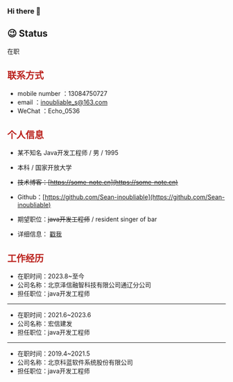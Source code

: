 ### Hi there 👋

<!--
**Sean-inoubliable/Sean-inoubliable** is a ✨ _special_ ✨ repository because its `README.md` (this file) appears on your GitHub profile.

Here are some ideas to get you started:

- 🔭 I’m currently working on ...
- 🌱 I’m currently learning ...
- 👯 I’m looking to collaborate on ...
- 🤔 I’m looking for help with ...
- 💬 Ask me about ...
- 📫 How to reach me: ...
- 😄 Pronouns: ...
- ⚡ Fun fact: ...
-->

## 😉 Status
在职


## **<span style="color:#ba211c">联系方式</span>**

- mobile number ：13084750727
- email ：inoubliable_s@163.com
- WeChat ：Echo_0536


## **<span style="color:#ba211c">个人信息</span>**

*  某不知名 Java开发工程师 / 男 / 1995
*  本科 / 国家开放大学
*  ~~技术博客：[https://some-note.cn](https://some-note.cn)~~
*  Github：[https://github.com/Sean-inoubliable](https://github.com/Sean-inoubliable)

*  期望职位：~~java开发工程师~~ / resident singer of bar
*  详细信息： [戳我](https://github.com/Sean-inoubliable/CV/blob/master/README.md)


## **<span style="color:#ba211c">工作经历</span>**
* 在职时间：2023.8~至今
* 公司名称：北京泽信融智科技有限公司通辽分公司
* 担任职位：java开发工程师
---
* 在职时间：2021.6~2023.6
* 公司名称：宏信建发
* 担任职位：java开发工程师
---
* 在职时间：2019.4~2021.5
* 公司名称：北京科蓝软件系统股份有限公司
* 担任职位：java开发工程师
